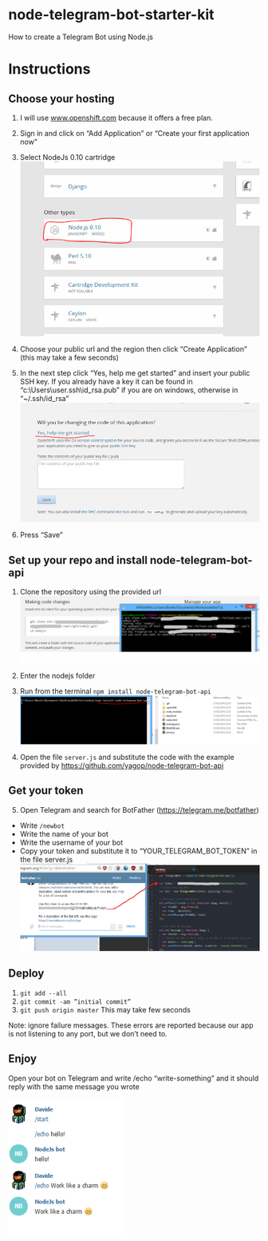 # node-telegram-bot-starter-kit
How to create a Telegram Bot using Node.js
# Instructions

## Choose your hosting
1. I will use www.openshift.com because it offers a free plan.

2. Sign in and click on “Add Application” or “Create your first application now” 

3. Select NodeJs 0.10 cartridge 
![alt text](https://raw.githubusercontent.com/ilbonte/node-telegram-bot-starter-kit/master/1.png)

4. Choose your public url and the region then click “Create Application” (this may take a few seconds)

5. In the next step click “Yes, help me get started” and insert your public SSH key.
If you already have a key it can be found in “c:\Users\user\.ssh\id_rsa.pub” if you are on windows, otherwise in “~/.ssh/id_rsa”
![alt text](https://raw.githubusercontent.com/ilbonte/node-telegram-bot-starter-kit/master/2.png)

6. Press “Save” 

## Set up your repo and install node-telegram-bot-api

1. Clone the repository using the provided url
![alt text](https://raw.githubusercontent.com/ilbonte/node-telegram-bot-starter-kit/master/3.png)

2. Enter the nodejs folder

3. Run from the terminal `npm install node-telegram-bot-api`
![alt text](https://raw.githubusercontent.com/ilbonte/node-telegram-bot-starter-kit/master/4.png)

4. Open the file `server.js` and substitute the code with the example provided by https://github.com/yagop/node-telegram-bot-api

## Get your token

5. Open Telegram and search for BotFather (https://telegram.me/botfather)
  * Write `/newbot`
  * Write the name of your bot
  * Write the username of your bot
  * Copy your token and substitute it to “YOUR_TELEGRAM_BOT_TOKEN” in the file server.js
  ![alt text](https://raw.githubusercontent.com/ilbonte/node-telegram-bot-starter-kit/master/6.png)

## Deploy 

1. `git add --all`
2. `git commit -am ”initial commit”`
3. `git push origin master`
This may take few seconds

Note: ignore failure messages. These errors are reported because our app is not listening to any port, but we don’t need to.

## Enjoy 

Open your bot on Telegram and write /echo “write-something” and it should reply with the same message you wrote

![alt text](https://raw.githubusercontent.com/ilbonte/node-telegram-bot-starter-kit/master/7.png)
